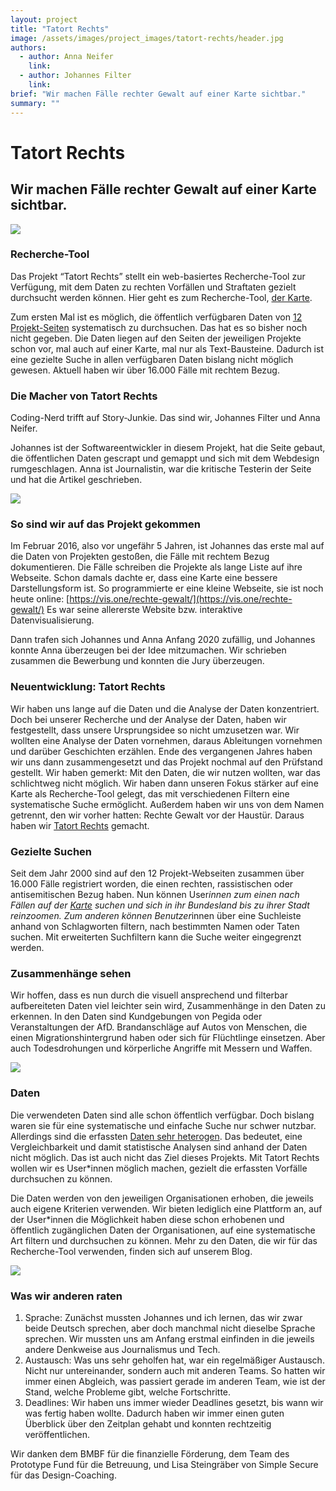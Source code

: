 ```yaml
---
layout: project
title: "Tatort Rechts"
image: /assets/images/project_images/tatort-rechts/header.jpg
authors:
  - author: Anna Neifer
    link:
  - author: Johannes Filter
    link:
brief: "Wir machen Fälle rechter Gewalt auf einer Karte sichtbar."
summary: ""
---
```


# Tatort Rechts

## Wir machen Fälle rechter Gewalt auf einer Karte sichtbar.

![](/assets/images/project_images/tatort-rechts/preview.jpg)

### Recherche-Tool

Das Projekt “Tatort Rechts” stellt ein web-basiertes Recherche-Tool zur Verfügung, mit dem Daten zu rechten Vorfällen und Straftaten gezielt durchsucht werden können. Hier geht es zum Recherche-Tool, [der Karte](https://tatortrechts.de/karte?bbox=3.75659,46.11573,17.14641,55.71758&organizationsSelected=).

Zum ersten Mal ist es möglich, die öffentlich verfügbaren Daten von [12 Projekt-Seiten](https://tatortrechts.de/blog/chroniken) systematisch zu durchsuchen. Das hat es so bisher noch nicht gegeben. Die Daten liegen auf den Seiten der jeweiligen Projekte schon vor, mal auch auf einer Karte, mal nur als Text-Bausteine. Dadurch ist eine gezielte Suche in allen verfügbaren Daten bislang nicht möglich gewesen. Aktuell haben wir über 16.000 Fälle mit rechtem Bezug.

### Die Macher von Tatort Rechts

Coding-Nerd trifft auf Story-Junkie. Das sind wir, Johannes Filter und Anna Neifer.

Johannes ist der Softwareentwickler in diesem Projekt, hat die Seite gebaut, die öffentlichen Daten gescrapt und gemappt und sich mit dem Webdesign rumgeschlagen. Anna ist Journalistin, war die kritische Testerin der Seite und hat die Artikel geschrieben.

![](/assets/images/project_images/tatort-rechts/map.png)

### So sind wir auf das Projekt gekommen

Im Februar 2016, also vor ungefähr 5 Jahren, ist Johannes das erste mal auf die Daten von Projekten gestoßen, die Fälle mit rechtem Bezug dokumentieren. Die Fälle schreiben die Projekte als lange Liste auf ihre Webseite. Schon damals dachte er, dass eine Karte eine bessere Darstellungsform ist. So programmierte er eine kleine Webseite, sie ist noch heute online: [https://vis.one/rechte-gewalt/](https://vis.one/rechte-gewalt/) Es war seine allererste Website bzw. interaktive Datenvisualisierung.

Dann trafen sich Johannes und Anna Anfang 2020 zufällig, und Johannes konnte Anna überzeugen bei der Idee mitzumachen. Wir schrieben zusammen die Bewerbung und konnten die Jury überzeugen.

### Neuentwicklung: Tatort Rechts

Wir haben uns lange auf die Daten und die Analyse der Daten konzentriert. Doch bei unserer Recherche und der Analyse der Daten, haben wir festgestellt, dass unsere Ursprungsidee so nicht umzusetzen war. Wir wollten eine Analyse der Daten vornehmen, daraus Ableitungen vornehmen und darüber Geschichten erzählen. Ende des vergangenen Jahres haben wir uns dann zusammengesetzt und das Projekt nochmal auf den Prüfstand gestellt. Wir haben gemerkt: Mit den Daten, die wir nutzen wollten, war das schlichtweg nicht möglich. Wir haben dann unseren Fokus stärker auf eine Karte als Recherche-Tool gelegt, das mit verschiedenen Filtern eine systematische Suche ermöglicht. Außerdem haben wir uns von dem Namen getrennt, den wir vorher hatten: Rechte Gewalt vor der Haustür. Daraus haben wir [Tatort Rechts](http://tatortrechts.de) gemacht.

### Gezielte Suchen

Seit dem Jahr 2000 sind auf den 12 Projekt-Webseiten zusammen über 16.000 Fälle registriert worden, die einen rechten, rassistischen oder antisemitischen Bezug haben. Nun können User*innen zum einen nach Fällen auf der [Karte](https://tatortrechts.de/karte) suchen und sich in ihr Bundesland bis zu ihrer Stadt reinzoomen. Zum anderen können Benutzer*innen über eine Suchleiste anhand von Schlagworten filtern, nach bestimmten Namen oder Taten suchen. Mit erweiterten Suchfiltern kann die Suche weiter eingegrenzt werden.

### Zusammenhänge sehen

Wir hoffen, dass es nun durch die visuell ansprechend und filterbar aufbereiteten Daten viel leichter sein wird, Zusammenhänge in den Daten zu erkennen. In den Daten sind Kundgebungen von Pegida oder Veranstaltungen der AfD. Brandanschläge auf Autos von Menschen, die einen Migrationshintergrund haben oder sich für Flüchtlinge einsetzen. Aber auch Todesdrohungen und körperliche Angriffe mit Messern und Waffen.

![](/assets/images/project_images/tatort-rechts/daten.jpg)

### Daten

Die verwendeten Daten sind alle schon öffentlich verfügbar. Doch bislang waren sie für eine systematische und einfache Suche nur schwer nutzbar. Allerdings sind die erfassten [Daten sehr heterogen](https://tatortrechts.de/blog/daten). Das bedeutet, eine Vergleichbarkeit und damit statistische Analysen sind anhand der Daten nicht möglich. Das ist auch nicht das Ziel dieses Projekts. Mit Tatort Rechts wollen wir es User\*innen möglich machen, gezielt die erfassten Vorfälle durchsuchen zu können.

Die Daten werden von den jeweiligen Organisationen erhoben, die jeweils auch eigene Kriterien verwenden. Wir bieten lediglich eine Plattform an, auf der User\*innen die Möglichkeit haben diese schon erhobenen und öffentlich zugänglichen Daten der Organisationen, auf eine systematische Art filtern und durchsuchen zu können. Mehr zu den Daten, die wir für das Recherche-Tool verwenden, finden sich auf unserem Blog.

![](/assets/images/project_images/tatort-rechts/passion.jpg)

### Was wir anderen raten

1. Sprache: Zunächst mussten Johannes und ich lernen, das wir zwar beide Deutsch sprechen, aber doch manchmal nicht dieselbe Sprache sprechen. Wir mussten uns am Anfang erstmal einfinden in die jeweils andere Denkweise aus Journalismus und Tech.
2. Austausch: Was uns sehr geholfen hat, war ein regelmäßiger Austausch. Nicht nur untereinander, sondern auch mit anderen Teams. So hatten wir immer einen Abgleich, was passiert gerade im anderen Team, wie ist der Stand, welche Probleme gibt, welche Fortschritte.
3. Deadlines: Wir haben uns immer wieder Deadlines gesetzt, bis wann wir was fertig haben wollte. Dadurch haben wir immer einen guten Überblick über den Zeitplan gehabt und konnten rechtzeitig veröffentlichen.

Wir danken dem BMBF für die finanzielle Förderung, dem Team des Prototype Fund für die Betreuung, und Lisa Steingräber von Simple Secure für das Design-Coaching.
